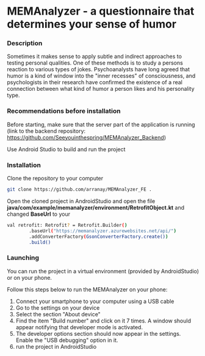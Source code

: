 # MEMAnalyzer - a questionnaire that determines your sense of humor

### Description

Sometimes it makes sense to apply subtle and indirect approaches to testing personal qualities. One of these methods is to study a persons reaction to various types of jokes. Psychoanalysts have long agreed that humor is a kind of window into the "inner recesses" of consciousness, and psychologists in their research have confirmed the existence of a real connection between what kind of humor a person likes and his personality type.

### Recommendations before installation

Before starting, make sure that the server part of the application is running
(link to the backend repository: https://github.com/Seeyouinthespring/MEMAnalyzer_Backend)

Use Android Studio to build and run the project

### Installation

Clone the repository to your computer

```sh
git clone https://github.com/arranay/MEMAnalyzer_FE .
```

Open the cloned project in AndroidStudio and open the file **java/com/example/memanalyzer/environment/RetrofitObject.kt**
and changed **BaseUrl** to your

```sh
val retrofit: Retrofit? = Retrofit.Builder()
        .baseUrl("https://memanalyzer.azurewebsites.net/api/")
        .addConverterFactory(GsonConverterFactory.create())
        .build()
```

### Launching

You can run the project in a virtual environment (provided by AndroidStudio) or on your phone.

Follow this steps below to run the MEMAnalyzer on your phone:
1. Connect your smartphone to your computer using a USB cable
2. Go to the settings on your device
3. Select the section "About device"
4. Find the item "Build number" and click on it 7 times. A window should appear notifying that developer mode is activated.
5. The developer options section should now appear in the settings. Enable the "USB debugging" option in it.
6. run the project in AndroidStudio
